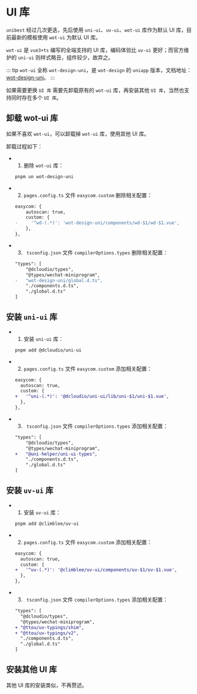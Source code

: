 # UI 库

`unibest` 经过几次更迭，先后使用 `uni-ui`、`uv-ui`、`wot-ui` 库作为默认 UI 库，目前最新的模板使用 `wot-ui` 为默认 UI 库。

`wot-ui` 是 `vue3+ts` 编写的全端支持的 UI 库，编码体验比 `uv-ui` 更好；而官方维护的 `uni-ui` 则样式略丑，组件较少，故弃之。

::: tip
`wot-ui` 全称 `wot-design-uni`，是 `wot-design` 的 `uniapp` 版本，文档地址：[wot-design-uni](https://wot-design-uni.netlify.app/)。
:::

如果需要更换 `UI 库` 需要先卸载原有的 `wot-ui` 库，再安装其他 `UI 库`，当然也支持同时存在多个 `UI 库`。

## 卸载 wot-ui 库

如果不喜欢 `wot-ui`，可以卸载掉 `wot-ui` 库，使用其他 UI 库。

卸载过程如下：

- 1. 删除 `wot-ui` 库：
  ```sh
  pnpm un wot-design-uni
  ```
- 2. `pages.config.ts` 文件 `easycom.custom` 删除相关配置：

  ```diff
  easycom: {
      autoscan: true,
      custom: {
  -     '^wd-(.*)': 'wot-design-uni/components/wd-$1/wd-$1.vue',
      },
  },
  ```

- 3. ` tsconfig.json` 文件 `compilerOptions.types` 删除相关配置：

  ```diff
  "types": [
      "@dcloudio/types",
      "@types/wechat-miniprogram",
  -   "wot-design-uni/global.d.ts",
      "./components.d.ts",
      "./global.d.ts"
  ]
  ```

## 安装 `uni-ui` 库

- 1. 安装 `uni-ui` 库：
  ```sh
  pnpm add @dcloudio/uni-ui
  ```
- 2. `pages.config.ts` 文件 `easycom.custom` 添加相关配置：
  ```diff
  easycom: {
    autoscan: true,
    custom: {
  +   '^uni-(.*)': '@dcloudio/uni-ui/lib/uni-$1/uni-$1.vue',
    },
  },
  ```
- 3. ` tsconfig.json` 文件 `compilerOptions.types` 添加相关配置：
  ```diff
  "types": [
      "@dcloudio/types",
      "@types/wechat-miniprogram",
  +   "@uni-helper/uni-ui-types",
      "./components.d.ts",
      "./global.d.ts"
  ]
  ```

## 安装 `uv-ui` 库

- 1. 安装 `uv-ui` 库：
  ```sh
  pnpm add @climblee/uv-ui
  ```
- 2. `pages.config.ts` 文件 `easycom.custom` 添加相关配置：
  ```diff
  easycom: {
    autoscan: true,
    custom: {
  +   '^uv-(.*)': '@climblee/uv-ui/components/uv-$1/uv-$1.vue',
    },
  },
  ```
- 3. ` tsconfig.json` 文件 `compilerOptions.types` 添加相关配置：
  ```diff
  "types": [
    "@dcloudio/types",
    "@types/wechat-miniprogram",
  + "@ttou/uv-typings/shim",
  + "@ttou/uv-typings/v2",
    "./components.d.ts",
    "./global.d.ts"
  ]
  ```

## 安装其他 UI 库

其他 UI 库的安装类似，不再赘述。
